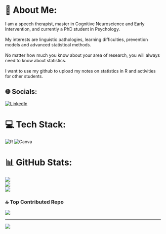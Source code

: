 # 💫 About Me:
I am a speech therapist, master in Cognitive Neuroscience and Early Intervention, and currently a PhD student in Psychology.<br><br>My interests are linguistic pathologies, learning difficulties, prevention models and advanced statistical methods.<br><br>No matter how much you know about your area of research, you will always need to know about statistics.<br><br>I want to use my github to upload my notes on statistics in R and activities for other students. 


## 🌐 Socials:
[![LinkedIn](https://img.shields.io/badge/LinkedIn-%230077B5.svg?logo=linkedin&logoColor=white)](https://linkedin.com/in/jenniferbalagonza) 

# 💻 Tech Stack:
![R](https://img.shields.io/badge/r-%23276DC3.svg?style=for-the-badge&logo=r&logoColor=white) ![Canva](https://img.shields.io/badge/Canva-%2300C4CC.svg?style=for-the-badge&logo=Canva&logoColor=white)
# 📊 GitHub Stats:
![](https://github-readme-stats.vercel.app/api?username=jbaladeg&theme=dark&hide_border=false&include_all_commits=true&count_private=true)<br/>
![](https://github-readme-streak-stats.herokuapp.com/?user=jbaladeg&theme=dark&hide_border=false)<br/>
![](https://github-readme-stats.vercel.app/api/top-langs/?username=jbaladeg&theme=dark&hide_border=false&include_all_commits=true&count_private=true&layout=compact)

### 🔝 Top Contributed Repo
![](https://github-contributor-stats.vercel.app/api?username=jbaladeg&limit=5&theme=dark&combine_all_yearly_contributions=true)

---
[![](https://visitcount.itsvg.in/api?id=jbaladeg&icon=4&color=0)](https://visitcount.itsvg.in)

<!-- Proudly created with GPRM ( https://gprm.itsvg.in ) -->
